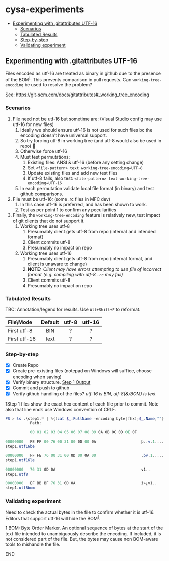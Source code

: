 # cysa-experiments <!-- omit in toc -->

* [Experimenting with .gitattributes UTF-16](#experimenting-with-gitattributes-utf-16)
  * [Scenarios](#scenarios)
  * [Tabulated Results](#tabulated-results)
  * [Step-by-step](#step-by-step)
  * [Validating experiment](#validating-experiment)

## Experimenting with .gitattributes UTF-16

Files encoded as utf-16 are treated as binary in github due to the presence of the BOM<sup>[1](#foot1)</sup>.
This prevents comparison in pull requests.
Can `working-tree-encoding` be used to resolve the problem?

See: <https://git-scm.com/docs/gitattributes#_working_tree_encoding>

### Scenarios

1. File need not be utf-16 but sometime are: (Visual Studio config may use utf-16 for new files)
   1. Ideally we should ensure utf-16 is not used for such files bc the encoding doesn't have universal support.
   2. So try forcing utf-8 in working tree (and utf-8 would also be used in repo) 🤞
   3. Otherwise force utf-16
   4. Must test permutations:
      1. Existing files: ANSI & utf-16 (before any setting change)
      2. Set `<file-pattern> text working-tree-encoding=UTF-8`
      3. Update existing files and add new test files
      4. If utf-8 fails, also test: `<file-pattern> text working-tree-encoding=UTF-16`
   5. In each permutation validate local file format (in binary) and test github comparisons.
2. File must be utf-16: (some .rc files in MFC dev)
   1. In this case utf-16 is preferred, and has been shown to work.
   2. Test as per point 1 to confirm any peculiarities
3. Finally, the `working-tree-encoding` feature is relatively new, test impact of git clients that do not support it.
   1. Working tree uses utf-8
      1. Presumably client gets utf-8 from repo (internal and intended format)
      2. Client commits utf-8
      3. Presumably no impact on repo
   2. Working tree uses utf-16
      1. Presumably client gets utf-8 from repo (internal format, and client is unaware to change)
      2. **NOTE:** *Client may have errors attempting to use file of incorrect format (e.g. compiling with utf-8 `.rc` may fail)*
      3. Client commits utf-8
      4. Presumably no impact on repo

### Tabulated Results

TBC: Annotation/legend for results. Use `Alt+Shift+F` to reformat.

| File\Mode    | Default | utf-8 | utf-16 |
| :----------- | :-----: | :---: | :----: |
| First utf-8  |   BIN   |   ?   |   ?    |
| First utf-16 |  text   |   ?   |   ?    |

### Step-by-step

* [x] Create Repo
* [x] Create pre-existing files (notepad on Windows will suffice, choose encoding when saving)
* [x] Verify binary structure. [Step 1 Output](#out-1)
* [x] Commit and push to github
* [x] Verify github handling of the files? _utf-16 is BIN, utf-8(&/BOM) is text_

<a name="out-1">1</a>Step 1 files show the exact hex content of each file prior to commit. Note also that line ends use Windows convention of CRLF.

```ps1
PS > ls .\step1.* | %{(cat $_.FullName -encoding byte|fhx);$_.Name,""}
           Path:

           00 01 02 03 04 05 06 07 08 09 0A 0B 0C 0D 0E 0F

00000000   FE FF 00 76 00 31 00 0D 00 0A                    þ..v.1....
step1.utf16be

00000000   FF FE 76 00 31 00 0D 00 0A 00                    .þv.1.....
step1.utf16le

00000000   76 31 0D 0A                                      v1..
step1.utf8

00000000   EF BB BF 76 31 0D 0A                             ï»¿v1..
step1.utf8bom
```

### Validating experiment

Need to check the actual bytes in the file to confirm whether it is utf-16. Editors that support utf-16 will hide the BOM<sup>[1](#foot1)</sup>.

<a name="foot1">1</a> BOM: Byte Order Marker. An optional sequence of bytes at the start of the text file intended to unambiguously describe the encoding. If included, it is  not considered part of the file. But, the bytes may cause non BOM-aware tools to mishandle the file.

END
